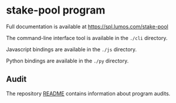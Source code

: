 # stake-pool program

Full documentation is available at https://spl.lumos.com/stake-pool

The command-line interface tool is available in the `./cli` directory.

Javascript bindings are available in the `./js` directory.

Python bindings are available in the `./py` directory.

## Audit

The repository [README](https://github.com/lumos-labs/lumos-program-library#audits)
contains information about program audits.
